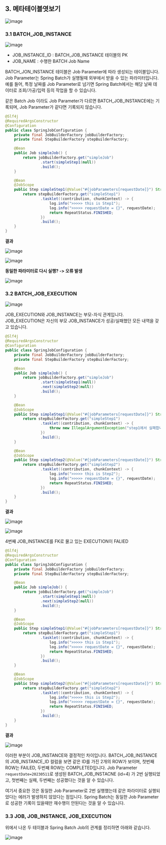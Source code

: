 ## 3. 메타테이블엿보기

![image](https://github.com/CHECKU-dev/checku-server/assets/83503188/47fb9187-446c-4505-8910-d1ab1909afbe)

### 3.1 BATCH_JOB_INSTANCE

![image](https://github.com/CHECKU-dev/checku-server/assets/83503188/907e7dee-ffba-4432-b1b5-03d590999e72)
- JOB_INSTANCE_ID : BATCH_JOB_INSTANCE 테이블의 PK
- JOB_NAME : 수행한 BATCH Job Name

BATCH_JON_INSTANCE 테이블은 Job Parameter에 따라 생성되는 테이블입니다. Job Parameter는 Spring Batch가 실행될때 외부에서 받을 수 있는 파라미터입니다.
예를 들어, 특정 날짜를 Job Parameter로 넘기면 Spring Batch에서는 해당 날짜 데이터로 조회/가공/입력 등의 작업을 할 수 있습니다. 

같은 Batch Job 이라도 Job Parameter가 다르면 BATCH_JOB_INSTANCE에는 기록되며, Job Parameter가 같다면 기록되지 않습니다. 

```java
@Slf4j
@RequiredArgsConstructor
@Configuration
public class SpringJobConfiguration {
    private final JobBuilderFactory jobBuilderFactory;
    private final StepBuilderFactory stepBuilderFactory;

    @Bean
    public Job simpleJob() {
        return jobBuilderFactory.get("simpleJob")
                .start(simpleStep1(null))
                .build();
    }

    @Bean
    @JobScope
    public Step simpleStep1(@Value("#{jobParameters[requestDate]}") String requestDate) {
        return stepBuilderFactory.get("simpleStep1")
                .tasklet((contribution, chunkContext) -> {
                    log.info(">>>>> this is Step1");
                    log.info(">>>>> requestDate = {}", requestDate);
                    return RepeatStatus.FINISHED;
                })
                .build();
    }
}
```

**결과**

![image](https://github.com/CHECKU-dev/checku-server/assets/83503188/03578ab1-73ab-4f76-91ee-e3c18f7c6e63)

![image](https://github.com/CHECKU-dev/checku-server/assets/83503188/e863e702-a23b-45eb-895e-4f19d444b43c)

**동일한 파라미터로 다시 실행? -> 오류 발생**

![image](https://github.com/CHECKU-dev/checku-server/assets/83503188/8c28315a-cad5-4c36-91d9-25b654b8909d)

### 3.2 BATCH_JOB_EXECUTION

![image](https://github.com/CHECKU-dev/checku-server/assets/83503188/21579949-0b49-42fd-a900-c737082d358a)

JOB_EXECUTION와 JOB_INSTANCE는 부모-자식 관계입니다. JOB_EXECUTION은 자신의 부모 JOB_INSTANCE가 성공/실패했던 모든 내역을 갖고 있습니다.

```java
@Slf4j
@RequiredArgsConstructor
@Configuration
public class SpringJobConfiguration {
    private final JobBuilderFactory jobBuilderFactory;
    private final StepBuilderFactory stepBuilderFactory;

    @Bean
    public Job simpleJob() {
        return jobBuilderFactory.get("simpleJob")
                .start(simpleStep1(null))
                .next(simpleStep2(null))
                .build();
    }

    @Bean
    @JobScope
    public Step simpleStep1(@Value("#{jobParameters[requestDate]}") String requestDate) {
        return stepBuilderFactory.get("simpleStep1")
                .tasklet((contribution, chunkContext) -> {
                    throw new IllegalArgumentException("step1에서 실패합니다.");
                })
                .build();
    }

    @Bean
    @JobScope
    public Step simpleStep2(@Value("#{jobParameters[requestDate]}") String requestDate) {
        return stepBuilderFactory.get("simpleStep2")
                .tasklet((contribution, chunkContext) -> {
                    log.info(">>>>> this is Step2");
                    log.info(">>>>> requestDate = {}", requestDate);
                    return RepeatStatus.FINISHED;
                })
                .build();
    }
}
```

**결과**

![image](https://github.com/CHECKU-dev/checku-server/assets/83503188/d328e01c-7eaa-4c76-a3a7-96edef91b42b)

![image](https://github.com/CHECKU-dev/checku-server/assets/83503188/4c273edb-dcb4-4dad-8bd2-bf2668d7b794)

4번째 JOB_INSTANCE를 FK로 물고 있는 EXECUTION이 FALIED 

```java
@Slf4j
@RequiredArgsConstructor
@Configuration
public class SpringJobConfiguration {
    private final JobBuilderFactory jobBuilderFactory;
    private final StepBuilderFactory stepBuilderFactory;

    @Bean
    public Job simpleJob() {
        return jobBuilderFactory.get("simpleJob")
                .start(simpleStep1(null))
                .next(simpleStep2(null))
                .build();
    }

    @Bean
    @JobScope
    public Step simpleStep1(@Value("#{jobParameters[requestDate]}") String requestDate) {
        return stepBuilderFactory.get("simpleStep1")
                .tasklet((contribution, chunkContext) -> {
                    log.info(">>>>> this is Step1");
                    log.info(">>>>> requestDate = {}", requestDate);
                    return RepeatStatus.FINISHED;
                })
                .build();
    }

    @Bean
    @JobScope
    public Step simpleStep2(@Value("#{jobParameters[requestDate]}") String requestDate) {
        return stepBuilderFactory.get("simpleStep2")
                .tasklet((contribution, chunkContext) -> {
                    log.info(">>>>> this is Step2");
                    log.info(">>>>> requestDate = {}", requestDate);
                    return RepeatStatus.FINISHED;
                })
                .build();
    }
}
```

**결과**

![image](https://github.com/CHECKU-dev/checku-server/assets/83503188/50caf2fe-f817-4fb7-b8cc-c8ded519d7e8)

이러한 부분이 JOB_INSTANCE와 결정적인 차이입니다. BATCH_JOB_INSTANCE의 JOB_INSTANCE_ID 컬럼을 보면 같은 ID를 가진 2개의 ROW가 보이며, 첫번째 ROW는 FAILED, 두번째 ROW는 COMPLETED입니다.
Job Parameter `requestDate=20230511`로 생성된 BATCH_JOB_INSTACNE (id=4) 가 2번 실행되었고, 첫번째는 실패, 두번째는 성공했다는 것을 알 수 있습니다.

여기서 중요한 것은 동일한 Job Parameter로 2번 실행했는데 같은 파라미터로 실행되었다는 에러가 발생하지 않았다는 점입니다. 
Spring Batch는 동일한 Job Parameter로 성공한 기록이 있을때만 재수행이 안된다는 것을 알 수 있습니다.

### 3.3 JOB, JOB_INSTANCE, JOB_EXECUTION

위에서 나온 두 테이블과 Spring Batch Job의 관계를 정리하면 아래와 같습니다.

![image](https://github.com/CHECKU-dev/checku-server/assets/83503188/7fae0f83-1fb1-429e-b325-c36cbcc0606c)



